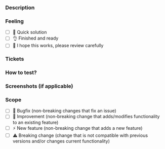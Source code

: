### Description

[//]: <> (Here should go the description of the PullRequest, what is it? what does it do?)

### Feeling

[//]: <> (How do you feel about this PR? How does the solution you deliver make you feel?)

- [ ] 🤙 Quick solution
- [ ] 👌 Finished and ready
- [ ] 🤞 I hope this works, please review carefully

### Tickets

[//]: <> (The ticket number associated with this PR)

### How to test?

[//]: <> (Steps needed to test this functionality)

### Screenshots (if applicable)

[//]: <> (Screenshots that help understand what you did in this PR)

### Scope

- [ ] 🐞 Bugfix (non-breaking changes that fix an issue)
- [ ] 💚 Improvement (non-breaking change that adds/modifies functionality to an existing feature)
- [ ] ⚡️ New feature (non-breaking change that adds a new feature)
- [ ] ⚠️ Breaking change (change that is not compatible with previous versions and/or changes current functionality)
